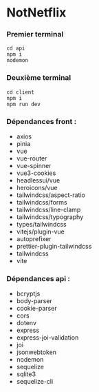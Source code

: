 # NotNetflix

### Premier terminal
```
cd api
npm i
nodemon
```

### Deuxième terminal
```
cd client
npm i
npm run dev
```

### Dépendances front :
- axios
- pinia
- vue
- vue-router
- vue-spinner
- vue3-cookies
- headlessui/vue
- heroicons/vue
- tailwindcss/aspect-ratio
- tailwindcss/forms
- tailwindcss/line-clamp
- tailwindcss/typography
- types/tailwindcss
- vitejs/plugin-vue
- autoprefixer
- prettier-plugin-tailwindcss
- tailwindcss
- vite

### Dépendances api : 
- bcryptjs
- body-parser
- cookie-parser
- cors
- dotenv
- express
- express-joi-validation
- joi
- jsonwebtoken
- nodemon
- sequelize
- sqlite3
- sequelize-cli
